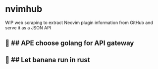# nvimhub
WIP
web scraping to extract Neovim plugin information from GitHub and serve it as a JSON API

## 🦍 ## APE choose golang for API gateway
## 🍌 ## Let banana run in rust
